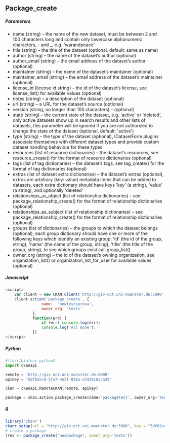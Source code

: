 ## Package_create
##### Parameters
*	name (string) – the name of the new dataset, must be between 2 and 100 characters long and contain only lowercase alphanumeric characters, - and _, e.g. 'warandpeace'
*	title (string) – the title of the dataset (optional, default: same as name)
*	author (string) – the name of the dataset’s author (optional)
*	author_email (string) – the email address of the dataset’s author (optional)
*	maintainer (string) – the name of the dataset’s maintainer (optional)
*	maintainer_email (string) – the email address of the dataset’s maintainer (optional)
*	license_id (license id string) – the id of the dataset’s license, see license_list() for available values (optional)
*	notes (string) – a description of the dataset (optional)
*	url (string) – a URL for the dataset’s source (optional)
*	version (string, no longer than 100 characters) – (optional)
*	state (string) – the current state of the dataset, e.g. 'active' or 'deleted', only active datasets show up in search results and other lists of datasets, this parameter will be ignored if you are not authorized to change the state of the dataset (optional, default: 'active')
*	type (string) – the type of the dataset (optional), IDatasetForm plugins associate themselves with different dataset types and provide custom dataset handling behaviour for these types
*	resources (list of resource dictionaries) – the dataset’s resources, see resource_create() for the format of resource dictionaries (optional)
*	tags (list of tag dictionaries) – the dataset’s tags, see tag_create() for the format of tag dictionaries (optional)
*	extras (list of dataset extra dictionaries) – the dataset’s extras (optional), extras are arbitrary (key: value) metadata items that can be added to datasets, each extra dictionary should have keys 'key' (a string), 'value' (a string), and optionally 'deleted'
*	relationships_as_object (list of relationship dictionaries) – see package_relationship_create() for the format of relationship dictionaries (optional)
*	relationships_as_subject (list of relationship dictionaries) – see package_relationship_create() for the format of relationship dictionaries (optional)
*	groups (list of dictionaries) – the groups to which the dataset belongs (optional), each group dictionary should have one or more of the following keys which identify an existing group: 'id' (the id of the group, string), 'name' (the name of the group, string), 'title' (the title of the group, string), to see which groups exist call group_list()
*	owner_org (string) – the id of the dataset’s owning organization, see organization_list() or organization_list_for_user for available values (optional)

##### Javascript
```javascript
<script>
    var client = new CKAN.Client('http://giv-oct.uni-muenster.de:5000', '5df62ec6-5fa7-4e2f-838a-a7d30c6aca39');
    client.action('package_create', {
                name:  'newtestsprova',
                owner_org: 'tests'
            },
            function(err) {
                if (err) console.log(err);
                console.log('All done');
            })
</script>
```

##### Python
```python
#!/usr/bin/env python2
import ckanapi

remote = 'http://giv-oct.uni-muenster.de:5000'
apikey = '5df62ec6-5fa7-4e2f-838a-a7d30c6aca39'

ckan = ckanapi.RemoteCKAN(remote, apikey)

package = ckan.action.package_create(name='packagetest', owner_org='tests')
```
##### R
```r
library('ckanr')
ckanr_setup(url = "http://giv-oct.uni-muenster.de:5000", key = "5df62ec6-5fa7-4e2f-838a-a7d30c6aca39")
# create a package
(res <- package_create("newpackage", owner_org='tests'))
```
